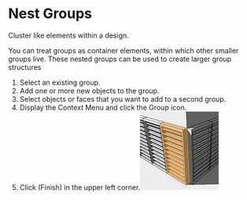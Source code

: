 # Nest Groups

Cluster like elements within a design.

You can treat groups as container elements, within which other smaller groups live. These nested groups can be used to create larger group structures

1. Select an existing group.
2. Add one or more new objects to the group.
3. Select objects or faces that you want to add to a second group.
4. Display the Context Menu and click the Group icon.
5. Click \(Finish\) in the upper left corner.![](../.gitbook/assets/guid-8fc20e8b-8988-4f0d-b79a-d18b5fa00134-low.png)

